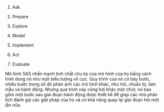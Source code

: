 1. Ask
    
2. Prepare
    
3. Explore
    
4. Model
    
5. Implement
    
6. Act
    
7. Evaluate

Mô hình SAS nhấn mạnh tính chất chu kỳ của mô hình của họ bằng cách hình dung nó như một biểu tượng vô cực. Quy trình của nó có bảy bước, nhiều bước trong số đó phản ánh các mô hình khác, như hỏi, chuẩn bị, làm mẫu và hành động. Nhưng quá trình này cũng hơi khác một chút; nó bao gồm một bước sau giai đoạn hành động được thiết kế để giúp các nhà phân tích đánh giá các giải pháp của họ và có khả năng quay lại giai đoạn hỏi một lần nữa.